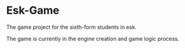 # Esk-Game
The game project for the sixth-form students in esk.

The game is currently in the engine creation and game logic process.
